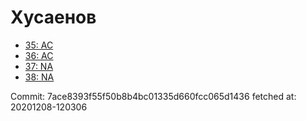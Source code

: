 # Хусаенов
- [35: AC](35.md)
- [36: AC](36.md)
- [37: NA](37.md)
- [38: NA](38.md)

Commit: 7ace8393f55f50b8b4bc01335d660fcc065d1436
 fetched at: 20201208-120306
